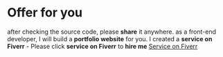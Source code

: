 # Offer for you

after checking the source code, please **share** it anywhere.
as a front-end developer, I will build a **portfolio website** for you. I created a **service on Fiverr** - Please click **service on Fiverr** to **hire me**
[Service on Fiverr](https://www.fiverr.com/s/o6L838)

